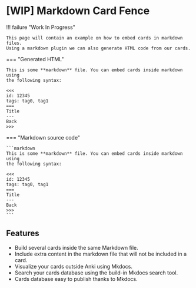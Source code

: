 # [WIP] Markdown Card Fence

!!! failure "Work In Progress"

    This page will contain an example on how to embed cards in markdown files.
    Using a markdown plugin we can also generate HTML code from our cards.


=== "Generated HTML"

    This is some **markdown** file. You can embed cards inside markdown using
    the following syntax:

    <<<
    id: 12345
    tags: tag0, tag1
    ===
    Title
    ---
    Back
    >>>

=== "Markdown source code"

    ```markdown
    This is some **markdown** file. You can embed cards inside markdown using
    the following syntax:

    <<<
    id: 12345
    tags: tag0, tag1
    ===
    Title
    ---
    Back
    >>>
    ```


## Features

* Build several cards inside the same Markdown file.
* Include extra content in the markdown file that will not be included in a
card.
* Visualize your cards outside Anki using Mkdocs.
* Search your cards database using the build-in Mkdocs search tool.
* Cards database easy to publish thanks to Mkdocs.
